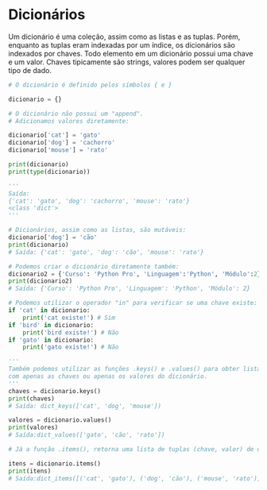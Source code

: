 # Dicionários

Um dicionário é uma coleção, assim como as listas e as tuplas. Porém, enquanto as tuplas eram indexadas por um índice, os dicionários são indexados por chaves. Todo elemento em um dicionário possui uma chave e um valor. Chaves tipicamente são strings, valores podem ser qualquer tipo de dado.

```python
# O dicionário é definido pelos símbolos { e }

dicionario = {}

# O dicionário não possui um "append".
# Adicionamos valores diretamente:

dicionario['cat'] = 'gato'
dicionario['dog'] = 'cachorro'
dicionario['mouse'] = 'rato'

print(dicionario)
print(type(dicionario))

'''
Saída:
{'cat': 'gato', 'dog': 'cachorro', 'mouse': 'rato'}
<class 'dict'>
'''

# Dicionários, assim como as listas, são mutáveis:
dicionario['dog'] = 'cão'
print(dicionario)
# Saída: {'cat': 'gato', 'dog': 'cão', 'mouse': 'rato'}

# Podemos criar o dicionário diretamente também:
dicionario2 = {'Curso': 'Python Pro', 'Linguagem':'Python', 'Módulo':2}
print(dicionario2)
# Saída: {'Curso': 'Python Pro', 'Linguagem': 'Python', 'Módulo': 2}

# Podemos utilizar o operador "in" para verificar se uma chave existe:
if 'cat' in dicionario:
    print('cat existe!') # Sim
if 'bird' in dicionario:
    print('bird existe!') # Não
if 'gato' in dicionario:
    print('gato existe!') # Não

'''
Também podemos utilizar as funções .keys() e .values() para obter listas
com apenas as chaves ou apenas os valores do dicionário.
'''
chaves = dicionario.keys()
print(chaves)
# Saída: dict_keys(['cat', 'dog', 'mouse'])

valores = dicionario.values()
print(valores)
# Saída:dict_values(['gato', 'cão', 'rato'])

# Já a função .items(), retorna uma lista de tuplas (chave, valor) de um dicionário

itens = dicionario.items()
print(itens)
# Saída:dict_items([('cat', 'gato'), ('dog', 'cão'), ('mouse', 'rato')])
```
